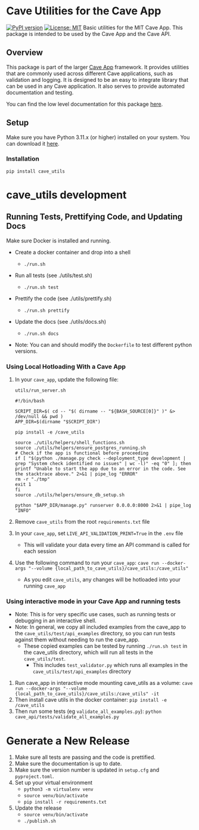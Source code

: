 # Cave Utilities for the Cave App
[![PyPI version](https://badge.fury.io/py/cave_utils.svg)](https://badge.fury.io/py/cave_utils)
[![License: MIT](https://img.shields.io/badge/License-MIT-yellow.svg)](https://opensource.org/licenses/MIT)
Basic utilities for the MIT Cave App.
This package is intended to be used by the Cave App and the Cave API.

## Overview

This package is part of the larger [Cave App](https://github.com/MIT-CAVE/cave_app) framework. It provides utilities that are commonly used across different Cave applications, such as validation and logging. It is designed to be an easy to integrate library that can be used in any Cave application. It also serves to provide automated documentation and testing.

You can find the low level documentation for this package [here](https://mit-cave.github.io/cave_utils/index.html).



## Setup

Make sure you have Python 3.11.x (or higher) installed on your system. You can download it [here](https://www.python.org/downloads/).

### Installation

```
pip install cave_utils
```

# cave_utils development

## Running Tests, Prettifying Code, and Updating Docs

Make sure Docker is installed and running.

- Create a docker container and drop into a shell
    - `./run.sh`
- Run all tests (see ./utils/test.sh)
    - `./run.sh test`
- Prettify the code (see ./utils/prettify.sh)
    - `./run.sh prettify`
- Update the docs (see ./utils/docs.sh)
    - `./run.sh docs`

- Note: You can and should modify the `Dockerfile` to test different python versions.

### Using Local Hotloading With a Cave App

1. In your `cave_app`, update the following file:

    `utils/run_server.sh`
    ```
    #!/bin/bash

    SCRIPT_DIR=$( cd -- "$( dirname -- "${BASH_SOURCE[0]}" )" &> /dev/null && pwd )
    APP_DIR=$(dirname "$SCRIPT_DIR")

    pip install -e /cave_utils

    source ./utils/helpers/shell_functions.sh
    source ./utils/helpers/ensure_postgres_running.sh
    # Check if the app is functional before proceeding
    if [ "$(python ./manage.py check --deployment_type development | grep "System check identified no issues" | wc -l)" -eq "0" ]; then
    printf "Unable to start the app due to an error in the code. See the stacktrace above." 2>&1 | pipe_log "ERROR"
    rm -r "./tmp"
    exit 1
    fi
    source ./utils/helpers/ensure_db_setup.sh

    python "$APP_DIR/manage.py" runserver 0.0.0.0:8000 2>&1 | pipe_log "INFO"
    ```

2. Remove `cave_utils` from the root `requirements.txt` file

3. In your `cave_app`, set `LIVE_API_VALIDATION_PRINT=True` in the `.env` file
    - This will validate your data every time an API command is called for each session

4. Use the following command to run your `cave_app`:
    `cave run --docker-args "--volume {local_path_to_cave_utils}/cave_utils:/cave_utils"`
    - As you edit `cave_utils`, any changes will be hotloaded into your running `cave_app`

### Using interactive mode in your Cave App and running tests

- Note: This is for very specific use cases, such as running tests or debugging in an interactive shell.
- Note: In general, we copy all included examples from the cave_app to the `cave_utils/test/api_examples` directory, so you can run tests against them without needing to run the cave_app.
    - These copied examples can be tested by running `./run.sh test` in the cave_utils directory, which will run all tests in the `cave_utils/test`.
        - This includes `test_validator.py` which runs all examples in the `cave_utils/test/api_examples` directory


1. Run cave_app in interactive mode mounting cave_utils as a volume:
    `cave run --docker-args "--volume {local_path_to_cave_utils}/cave_utils:/cave_utils" -it`
2. Then install cave utils in the docker container:
    `pip install -e /cave_utils`
3. Then run some tests (eg `validate_all_examples.py`):
    `python cave_api/tests/validate_all_examples.py`


# Generate a New Release

1. Make sure all tests are passing and the code is prettified.
2. Make sure the documentation is up to date.
3. Make sure the version number is updated in `setup.cfg` and `pyproject.toml`.
4. Set up your virtual environment
    - `python3 -m virtualenv venv`
    - `source venv/bin/activate`
    - `pip install -r requirements.txt`
5. Update the release
    - `source venv/bin/activate`
    - `./publish.sh`